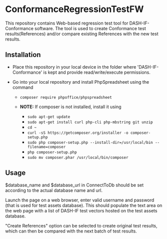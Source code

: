# ConformanceRegressionTestFW

This repository contains Web-based regression test tool for DASH-IF-Conformance software.
The tool is used to create Conformance test results(References) and/or compare existing References with the new test results.

## Installation

* Place this repository in your local device in the folder where 'DASH-IF-Conformance' is kept and provide read/write/execute permissions.
* Go into your local repository and install PhpSpreadsheet using the command

  * `composer require phpoffice/phpspreadsheet`

  * __NOTE:__ If composer is not installed, install it using

    * `sudo apt-get update`
    * `sudo apt-get install curl php-cli php-mbstring git unzip`
    * `cd ~`
    * `curl -sS https://getcomposer.org/installer -o composer-setup.php`
    * `sudo php composer-setup.php --install-dir=/usr/local/bin --filename=composer`
    * `php composer-setup.php`
    * `sudo mv composer.phar /usr/local/bin/composer`

## Usage

$database_name and $database_url in ConnectToDb should be set according to the actual database name and url. 

Launch the page on a web browser, enter valid username and password (that is used for test assets database). This should populate the text area on the web page with a list of DASH-IF test vectors hosted on the test assets database.

"Create References" option can be selected to create original test results, which can then be compared with the next batch of test results.
